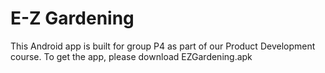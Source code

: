 # E-Z Gardening

This Android app is built for group P4 as part of our Product Development course. To get the app, please download EZGardening.apk
